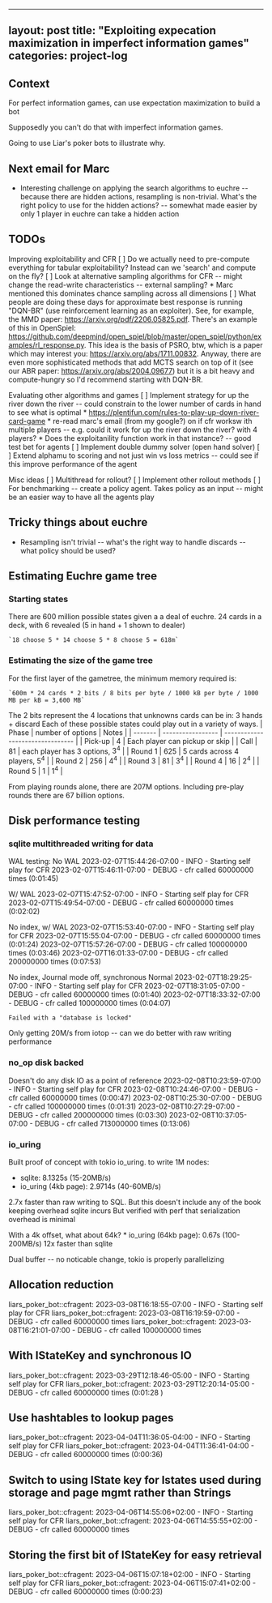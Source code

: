 
---
layout: post
title:  "Exploiting expecation maximization in imperfect information games"
categories: project-log
---

## Context

For perfect information games, can use expectation maximization to build a bot

Supposedly you can't do that with imperfect information games.

Going to use Liar's poker bots to illustrate why.

## Next email for Marc
* Interesting challenge on applying the search algorithms to euchre -- because there are hidden actions, resampling is non-trivial. What's the right policy to use for the hidden actions? -- somewhat made easier by only 1 player in euchre can take a hidden action

## TODOs

Improving exploitability and CFR
[ ] Do we actually need to pre-compute everything for tabular exploitability? Instead can we 'search' and compute on the fly?
[ ] Look at alternative sampling algorithms for CFR -- might change the read-write characteristics -- external sampling?
    * Marc mentioned this dominates chance sampling across all dimensions
[ ] What people are doing these days for approximate best response is running "DQN-BR" (use reinforcement learning as an exploiter). See, for example, the MMD paper: https://arxiv.org/pdf/2206.05825.pdf. There's an example of this in OpenSpiel:  https://github.com/deepmind/open_spiel/blob/master/open_spiel/python/examples/rl_response.py. This idea is the basis of PSRO, btw, which is a paper which may interest you: https://arxiv.org/abs/1711.00832. Anyway, there are even more sophisticated methods that add MCTS search on top of it (see our ABR paper: https://arxiv.org/abs/2004.09677) but it is a bit heavy and compute-hungry so I'd recommend starting with DQN-BR.


Evaluating other algorithms and games
[ ] Implement strategy for up the river down the river -- could constrain to the lower number of cards in hand to see what is optimal
    * https://plentifun.com/rules-to-play-up-down-river-card-game
    * re-read marc's email (from my google?) on if cfr worksw ith multiple players -- e.g. could it work for up the river down the river? with 4 players?
    * Does the exploitanility function work in that instance? -- good test bet for agents
[ ] Implement double dummy solver (open hand solver)
[ ] Extend alphamu to scoring and not just win vs loss metrics -- could see if this improve performance of the agent


Misc ideas
[ ] Multithread for rollout?
[ ] Implement other rollout methods
[ ] For benchmarking -- create a policy agent. Takes policy as an input -- might be an easier way to have all the agents play


## Tricky things about euchre

* Resampling isn't trivial -- what's the right way to handle discards -- what policy should be used?

## Estimating Euchre game tree

### Starting states

There are 600 million possible states given a a deal of euchre.
24 cards in a deck, with 6 revealed (5 in hand + 1 shown to dealer)

    `18 choose 5 * 14 choose 5 * 8 choose 5 = 618m`

### Estimating the size of the game tree

For the first layer of the gametree, the minimum memory required is:

    `600m * 24 cards * 2 bits / 8 bits per byte / 1000 kB per byte / 1000 MB per kB = 3,600 MB`
The 2 bits represent the 4 locations that unknowns cards can be in: 3 hands + discard
Each of these possible states could play out in a variety of ways.
| Phase   | number of options | Notes                            |
| ------- | ----------------- | -------------------------------- |
| Pick-up | 4                 | Each player can pickup or skip   |
| Call    | 81                | each player has 3 options, $3^4$ |
| Round 1 | 625               | 5 cards across 4 players, $5^4$  |
| Round 2 | 256               | $4^4$                            |
| Round 3 | 81                | $3^4$                            |
| Round 4 | 16                | $2^4$                            |
| Round 5 | 1                 | $1^4$                            |

From playing rounds alone, there are 207M options. Including pre-play rounds there are 67 billion options.


## Disk performance testing

### sqlite multithreaded writing for data

WAL testing:
No WAL
    2023-02-07T15:44:26-07:00 - INFO - Starting self play for CFR
    2023-02-07T15:46:11-07:00 - DEBUG - cfr called 60000000 times   (0:01:45)

W/ WAL
    2023-02-07T15:47:52-07:00 - INFO - Starting self play for CFR
    2023-02-07T15:49:54-07:00 - DEBUG - cfr called 60000000 times   (0:02:02)

No index, w/ WAL
    2023-02-07T15:53:40-07:00 - INFO - Starting self play for CFR
    2023-02-07T15:55:04-07:00 - DEBUG - cfr called 60000000 times   (0:01:24)
    2023-02-07T15:57:26-07:00 - DEBUG - cfr called 100000000 times  (0:03:46)
    2023-02-07T16:01:33-07:00 - DEBUG - cfr called 200000000 times  (0:07:53)

No index, Journal mode off, synchronous Normal
    2023-02-07T18:29:25-07:00 - INFO - Starting self play for CFR
    2023-02-07T18:31:05-07:00 - DEBUG - cfr called 60000000 times   (0:01:40)
    2023-02-07T18:33:32-07:00 - DEBUG - cfr called 100000000 times  (0:04:07)

    Failed with a "database is locked"

Only getting 20M/s from iotop -- can we do better with raw writing performance

### no_op disk backed

Doesn't do any disk IO as a point of reference
    2023-02-08T10:23:59-07:00 - INFO - Starting self play for CFR
    2023-02-08T10:24:46-07:00 - DEBUG - cfr called 60000000 times (0:00:47)
    2023-02-08T10:25:30-07:00 - DEBUG - cfr called 100000000 times (0:01:31)
    2023-02-08T10:27:29-07:00 - DEBUG - cfr called 200000000 times (0:03:30)
    2023-02-08T10:37:05-07:00 - DEBUG - cfr called 713000000 times (0:13:06)

### io_uring

Built proof of concept with tokio io_uring.
to write 1M nodes:

* sqlite: 8.1325s (15-20MB/s)
* io_uring (4kb page): 2.9714s (40-60MB/s)

2.7x faster than raw writing to SQL. But this doesn't include any of the book keeping overhead sqlite incurs
But verified with perf that serialization overhead is minimal

With a 4k offset, what about 64k?
    * io_uring (64kb page): 0.67s (100-200MB/s)
    12x faster than sqlite

Dual buffer -- no noticable change, tokio is properly parallelizing

## Allocation reduction

liars_poker_bot::cfragent: 2023-03-08T16:18:55-07:00 - INFO - Starting self play for CFR
liars_poker_bot::cfragent: 2023-03-08T16:19:59-07:00 - DEBUG - cfr called 60000000 times
liars_poker_bot::cfragent: 2023-03-08T16:21:01-07:00 - DEBUG - cfr called 100000000 times

## With IStateKey and synchronous IO

liars_poker_bot::cfragent: 2023-03-29T12:18:46-05:00 - INFO - Starting self play for CFR
liars_poker_bot::cfragent: 2023-03-29T12:20:14-05:00 - DEBUG - cfr called 60000000 times (0:01:28 )

## Use hashtables to lookup pages

liars_poker_bot::cfragent: 2023-04-04T11:36:05-04:00 - INFO - Starting self play for CFR
liars_poker_bot::cfragent: 2023-04-04T11:36:41-04:00 - DEBUG - cfr called 60000000 times (0:00:36)

## Switch to using IState key for Istates used during storage and page mgmt rather than Strings 

liars_poker_bot::cfragent: 2023-04-06T14:55:06+02:00 - INFO - Starting self play for CFR
liars_poker_bot::cfragent: 2023-04-06T14:55:55+02:00 - DEBUG - cfr called 60000000 times

## Storing the first bit of IStateKey for easy retrieval

liars_poker_bot::cfragent: 2023-04-06T15:07:18+02:00 - INFO - Starting self play for CFR
liars_poker_bot::cfragent: 2023-04-06T15:07:41+02:00 - DEBUG - cfr called 60000000 times (0:00:23)



